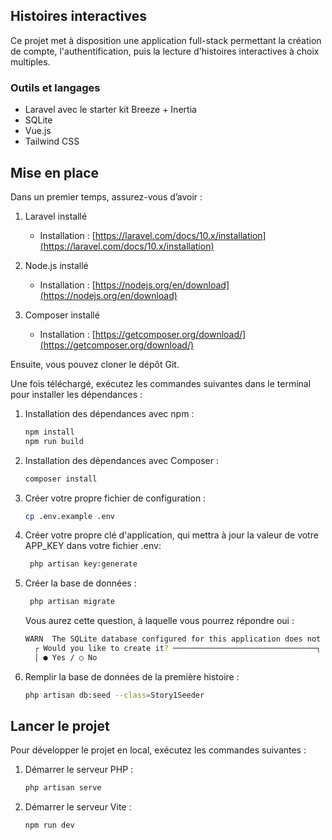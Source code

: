 ## Histoires interactives

Ce projet met à disposition une application full-stack permettant la création de compte, l'authentification, puis la lecture d'histoires interactives à choix multiples.

### Outils et langages

* Laravel avec le starter kit Breeze + Inertia
* SQLite
* Vue.js
* Tailwind CSS

## Mise en place

Dans un premier temps, assurez-vous d’avoir :

1. Laravel installé

   * Installation : [https://laravel.com/docs/10.x/installation](https://laravel.com/docs/10.x/installation)
2. Node.js installé

   * Installation : [https://nodejs.org/en/download](https://nodejs.org/en/download)
3. Composer installé

   * Installation : [https://getcomposer.org/download/](https://getcomposer.org/download/)

Ensuite, vous pouvez cloner le dépôt Git.

Une fois téléchargé, exécutez les commandes suivantes dans le terminal pour installer les dépendances :

1. Installation des dépendances avec npm :

   ```bash
   npm install
   npm run build
   ```

2. Installation des dépendances avec Composer :

   ```bash
   composer install
   ```
   
3. Créer votre propre fichier de configuration :
   ```bash
   cp .env.example .env
   ```

4. Créer votre propre clé d'application, qui mettra à jour la valeur de votre APP_KEY dans votre fichier .env:
   ```bash
    php artisan key:generate
   ```
   
5. Créer la base de données :
   ```bash
    php artisan migrate
   ```
   Vous aurez cette question, à laquelle vous pourrez répondre oui : 

   ```bash
   WARN  The SQLite database configured for this application does not exist: database/database.sqlite.  
     ┌ Would you like to create it? ────────────────────────────────┐
     │ ● Yes / ○ No        
     ```
7. Remplir la base de données de la première histoire :

    ```bash
    php artisan db:seed --class=Story1Seeder
    ```

## Lancer le projet

Pour développer le projet en local, exécutez les commandes suivantes :

1. Démarrer le serveur PHP :

   ```bash
   php artisan serve
   ```

2. Démarrer le serveur Vite :

   ```bash
   npm run dev
   ```

